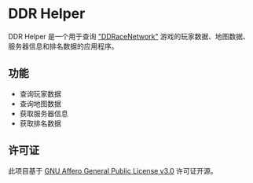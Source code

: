 # DDR Helper

DDR Helper 是一个用于查询 ["DDRaceNetwork"](ddnet.org) 游戏的玩家数据、地图数据、服务器信息和排名数据的应用程序。

## 功能

- 查询玩家数据
- 查询地图数据
- 获取服务器信息
- 获取排名数据

## 许可证

此项目基于 [GNU Affero General Public License v3.0](LICENSE) 许可证开源。
